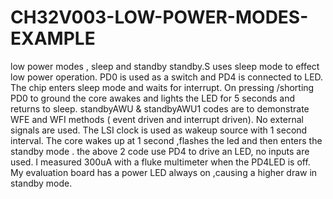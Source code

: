 # CH32V003-LOW-POWER-MODES-EXAMPLE
low power modes , sleep and standby
standby.S uses sleep mode to effect low power operation. PD0 is used as a switch and PD4 is connected to LED. The chip enters sleep mode and waits for interrupt. On pressing /shorting PD0 to ground the core awakes and lights the LED for 5 seconds and returns to sleep. standbyAWU & standbyAWU1 codes are to demonstrate WFE and WFI methods ( event driven and interrupt driven). No external signals are used. The LSI clock is used as wakeup source with 1 second interval. The core wakes up at 1 second ,flashes the led and then enters the standby mode . the above 2 code use PD4 to drive an LED, no inputs are used. I measured 300uA with a fluke multimeter when the PD4LED is off. My evaluation board has a power LED always on ,causing a higher draw in standby mode.
